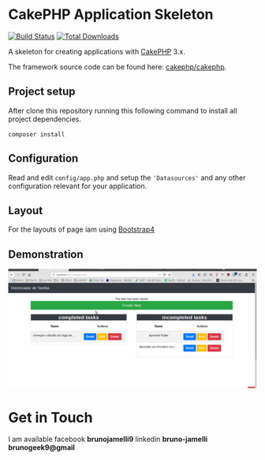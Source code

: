 # CakePHP Application Skeleton

[![Build Status](https://img.shields.io/travis/cakephp/app/master.svg?style=flat-square)](https://travis-ci.org/cakephp/app)
[![Total Downloads](https://img.shields.io/packagist/dt/cakephp/app.svg?style=flat-square)](https://packagist.org/packages/cakephp/app)

A skeleton for creating applications with [CakePHP](https://cakephp.org) 3.x.

The framework source code can be found here: [cakephp/cakephp](https://github.com/cakephp/cakephp).

## Project setup

After clone this repository running this following command to install all project dependencies.
```
composer install
```

## Configuration

Read and edit `config/app.php` and setup the `'Datasources'` and any other
configuration relevant for your application.

## Layout

For the layouts of page iam using [Bootstrap4](https://getbootstrap.com.br/)


## Demonstration

![](todo_app.gif)

Get in Touch
===============

I am available facebook **brunojamelli9**  linkedin **bruno-jamelli**  **brunogeek9@gmail**
